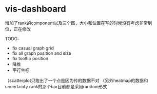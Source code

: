 # vis-dashboard
增加了rank的component以及三个图，大小和位置在写的时候没有考虑非常到位，正在修改

TODO:

- fix casual graph grid
- fix all graph position and size
- fix tooltip position
- 降维
- 平行坐标

（scatterplot只跑出了一个点是因为传的数据不对
（另外heatmap的数据和uncertainty rank的那个bar目前都是采用random形式
